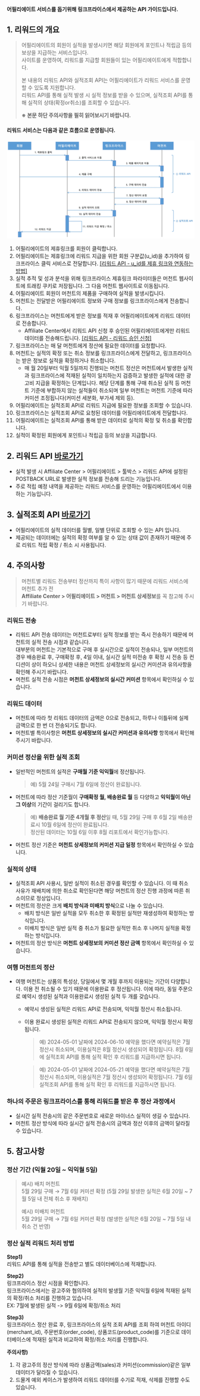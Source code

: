 #### 어필리에이트 서비스를 돕기위해 링크프라이스에서 제공하는 API 가이드입니다.

## 1. 리워드의 개요
> 어필리에이트의 회원이 실적을 발생시키면 해당 회원에게 포인트나 적립금 등의 보상을 지급하는 서비스입니다.  
> 사이트를 운영하여, 리워드를 지급할 회원들이 있는 어필리에이트에게 적합합니다.
> 
> 본 내용의 리워드 API와 실적조회 API는 어필리에이트가 리워드 서비스를 운영할 수 있도록 지원합니다.  
> 리워드 API를 통해 실적 발생 시 실적 정보를 받을 수 있으며, 실적조회 API를 통해 실적의 상태(확정or취소)를 조회할 수 있습니다.
> 
> **※ 본문 하단 주의사항을 필히 읽어보시기 바랍니다.**

#### 리워드 서비스는 다음과 같은 흐름으로 운영됩니다.
![](https://raw.githubusercontent.com/linkprice/AffiliateSetup/guide_renewal/reward_diagram_240701.jpg)

1. 어필리에이트의 제휴링크를 회원이 클릭합니다.
2. 어필리에이트는 제휴링크에 리워드 지급을 위한 회원 구분값(u_id)을 추가하여 링크프라이스 클릭 서비스로 전달합니다. [[리워드 API - u_id를 제휴 링크와 연동하는 방법]](https://github.com/linkprice/AffiliateSetup/blob/guide_renewal/docs/%EB%A6%AC%EC%9B%8C%EB%93%9C_%EC%98%A4%ED%94%88_API.md#1-%EB%A6%AC%EC%9B%8C%EB%93%9C-%EC%9D%B4%EC%9A%A9%EB%B0%A9%EB%B2%95)
3. 실적 추적 및 성과 분석을 위해 링크프라이스 제휴링크 파라미터들은 머천트 웹사이트에 트래킹 쿠키로 저장됩니다. 그 다음 머천트 웹사이트로 이동됩니다.
4. 어필리에이트 회원이 머천트의 제품을 구매하여 실적을 발생시킵니다.
5. 머천트는 전달받은 어필리에이트 정보와 구매 정보를 링크프라이스에게 전송합니다.
6. 링크프라이스는 머천트에게 받은 정보를 적재 후 어필리에이트에게 리워드 데이터로 전송합니다.
    * Affiliate Center에서 리워드 API 신청 후 승인된 어필리에이트에게만 리워드 데이터를 전송해드립니다. [[리워드 API - 리워드 승인 신청]](https://github.com/linkprice/AffiliateSetup/blob/guide_renewal/docs/%EB%A6%AC%EC%9B%8C%EB%93%9C_%EC%98%A4%ED%94%88_API.md#1-%EB%A6%AC%EC%9B%8C%EB%93%9C-%EC%9D%B4%EC%9A%A9%EB%B0%A9%EB%B2%95)
7. 링크프라이스는 매 달 머천트에게 정산에 필요한 데이터를 요청합니다.
8. 머천트는 실적의 확정 또는 취소 정보를 링크프라이스에게 전달하고, 링크프라이스는 받은 정보로 실적을 확정하거나 취소합니다.
    * 매 월 20일부터 익월 5일까지 진행되는 머천트 정산은 머천트에서 발생한 실적과 링크프라이스에 적재된 실적이 일치하는지 검증하고 발생한 실적에 대한 광고비 지급을 확정하는 단계입니다. 해당 단계를 통해 구매 취소된 실적 등 머천트 기준에 부합하지 않는 실적들이 취소되며 일부 머천트는 머천트 기준에 따라 커미션 조정됩니다(커미션 세분화, 부가세 제외 등).
9. 어필리에이트는 실적조회 API로 리워드 지급에 필요한 정보를 조회할 수 있습니다.
10. 링크프라이스는 실적조회 API로 요청된 데이터를 어필리에이트에게 전달합니다.
11. 어필리에이트는 실적조회 API를 통해 받은 데이터로 실적의 확정 및 취소를 확인합니다.
12. 실적이 확정된 회원에게 포인트나 적립금 등의 보상을 지급합니다.

## 2. 리워드 API [바로가기](https://github.com/linkprice/AffiliateSetup/blob/guide_renewal/docs/%EB%A6%AC%EC%9B%8C%EB%93%9C_%EC%98%A4%ED%94%88_API.md)
* 실적 발생 시 Affiliate Center > 어필리에이트 > 툴박스 > 리워드 API에 설정된 POSTBACK URL로 발생한 실적 정보를 전송해 드리는 기능입니다.
* 주로 적립 예정 내역을 제공하는 리워드 서비스를 운영하는 어필리에이트에서 이용하는 기능입니다.

## 3. 실적조회 API [바로가기](https://github.com/linkprice/AffiliateSetup/blob/guide_renewal/docs/%EC%8B%A4%EC%A0%81_%EC%A1%B0%ED%9A%8C_%EC%98%A4%ED%94%88_API_v1.6.md)
* 어필리에이트의 실적 데이터를 월별, 일별 단위로 조회할 수 있는 API 입니다.
* 제공되는 데이터에는 실적의 확정 여부를 알 수 있는 상태 값이 존재하기 때문에 주로 리워드 적립 확정 / 취소 시 사용됩니다.

## 4. 주의사항
> 머천트별 리워드 전송부터 정산까지 특이 사항이 많기 때문에 리워드 서비스에 머천트 추가 전   
> **Affiliate Center > 어필리에이트 > 머천트 > 머천트 상세정보**를 꼭 참고해 주시기 바랍니다.

### 리워드 전송
- 리워드 API 전송 데이터는 머천트로부터 실적 정보를 받는 즉시 전송하기 때문에 머천트의 실적 전송 시점과 같습니다.   
  대부분의 머천트는 기본적으로 구매 후 실시간으로 실적이 전송되나, 일부 머천트의 경우 배송완료 후, 구매확정 후, 4일 이내, 실시간 실적 미전송 후 확정 시 전송 등 컨디션이 상이 하오니 상세한 내용은 머천트 상세정보의 실시간 커미션과 유의사항을 확인해 주시기 바랍니다.
- 머천트 실적 전송 시점은 **머천트 상세정보의 실시간 커미션** 항목에서 확인하실 수 있습니다.

### 리워드 데이터
- 머천트에 따라 첫 리워드 데이터의 금액은 0으로 전송되고, 하루나 이틀뒤에 실제 금액으로 한 번 더 전송되기도 합니다.
- 머천트별 특이사항은 **머천트 상세정보의 실시간 커미션과 유의사항** 항목에서 확인해 주시기 바랍니다.

### 커미션 정산을 위한 실적 조회
- 일반적인 머천트의 실적은 **구매월 기준 익익월**에 정산됩니다.  
    > 예) 5월 24일 구매시 7월 6일에 정산이 완료됩니다.
- 머천트에 따라 정산 기준월이 **구매확정 월, 배송완료 월** 등 다양하고 **익익월이 아닌 그 이상**의 기간이 걸리기도 합니다.  
    > 예) **배송완료 월 기준 4개월 후 정산**일 때, 5월 29일 구매 후  6월 2일 배송완료시 10월 6일에 정산이 완료됩니다.   
      정산된 데이터는 10월 6일 이후 8월 리포트에서 확인가능합니다.
- 머천트 정산 기준은 **머천트 상세정보의 커미션 지급 일정** 항목에서 확인하실 수 있습니다.

### 실적의 상태
- 실적조회 API 사용시, 일반 실적이 취소된 경우를 확인할 수 있습니다. 이 때 취소 사유가 재배치에 의한 취소로 확인된다면 해당 머천트의 정산 진행 과정에 따른 취소이므로 정상입니다.
- 머천트의 정산은 크게 **배치 방식과 미배치 방식**으로 나눌 수 있습니다.
  - 배치 방식은 일반 실적을 모두 취소한 후 확정된 실적만 재생성하여 확정하는 방식입니다.  
  - 미배치 방식은 일반 실적 중 취소가 필요한 실적만 취소 후 나머지 실적을 확정하는 방식입니다.
- 머천트의 정산 방식은 **머천트 상세정보의 커미션 정산 금액** 항목에서 확인하실 수 있습니다.

### 여행 머천트의 정산
- 여행 머천트는 상품의 특성상, 당일에서 몇 개월 후까지 이용되는 기간이 다양합니다. 이용 전 취소될 수 있기 때문에 이용완료 후 정산됩니다. 이에 따라, 동일 주문으로 예약시 생성된 실적과 이용완료시 생성된 실적 두 개를 갖습니다.  
  - 예약시 생성된 실적은 리워드 API로 전송되며, 익익월 정산시 취소됩니다.   
  - 이용 완료시 생성된 실적은 리워드 API로 전송되지 않으며, 익익월 정산시 확정됩니다.
    > 예) 2024-05-01 날짜에 2024-06-10 예약을 했다면 예약실적은 7월 정산시 취소되며, 이용실적은 8월 정산시 생성되어 확정됩니다. 8월 6일에 실적조회 API를 통해 실적 확인 후 리워드를 지급하시면 됩니다.
   
    > 예) 2024-05-01 날짜에 2024-05-21 예약을 했다면 예약실적은 7월 정산시 취소되며, 이용실적은 7월 정산시 생성되어 확정됩니다. 7월 6일 실적조회 API를 통해 실적 확인 후 리워드를 지급하시면 됩니다.

### 하나의 주문은 링크프라이스를 통해 리워드를 받은 후 정산 과정에서
- 실시간 실적 전송시의 같은 주문번호로 새로운 마이너스 실적이 생길 수 있습니다.
- 머천트 정산 방식에 따라 실시간 실적 전송시의 금액과 정산 이후의 금액이 달라질 수 있습니다.

## 5. 참고사항

### 정산 기간 (익월 20일 ~ 익익월 5일)   
> 예시) 배치 머천트   
5월 29일 구매 → 7월 6일 커미션 확정 (5월 29일 발생한 실적은 6월 20일 ~ 7월 5일 내 전체 취소 후 재배치)   
>
> 예시) 미배치 머천트   
5월 29일 구매 → 7월 6일 커미션 확정 (발생한 실적은 6월 20일 ~ 7월 5일 내 취소 건 반영)

### 정산 실적 리워드 처리 방법
**Step1)**  
리워드 API를 통해 실적을 전송받고 별도 데이터베이스에 적재합니다.

**Step2)**  
링크프라이스 정산 시점을 확인합니다.  
링크프라이스에서는 광고주와 협의하여 실적의 발생월 기준 익익월 6일에 적재된 실적의 확정/취소 처리를 진행하고 있습니다.  
EX: 7월에 발생된 실적 -> 9월 6일에 확정/취소 처리

**Step3)**  
링크프라이스 정산 완료 후, 링크프라이스의 실적 조회 API를 조회 하여 머천트 아이디(merchant_id), 주문번호(order_code), 상품코드(product_code)를 기준으로
데이터베이스에 적재된 실적과 비교하여 확정/취소 처리를 진행합니다.

**주의사항)**
1. 각 광고주의 정산 방식에 따라 상품금액(sales)과 커미션(commission)같은 일부 데이터가 달라질 수 있습니다.
2. 드물게 예외 케이스가 발생하여 리워드 데이터를 수기로 적재, 삭제를 진행할 수도 있습니다.
